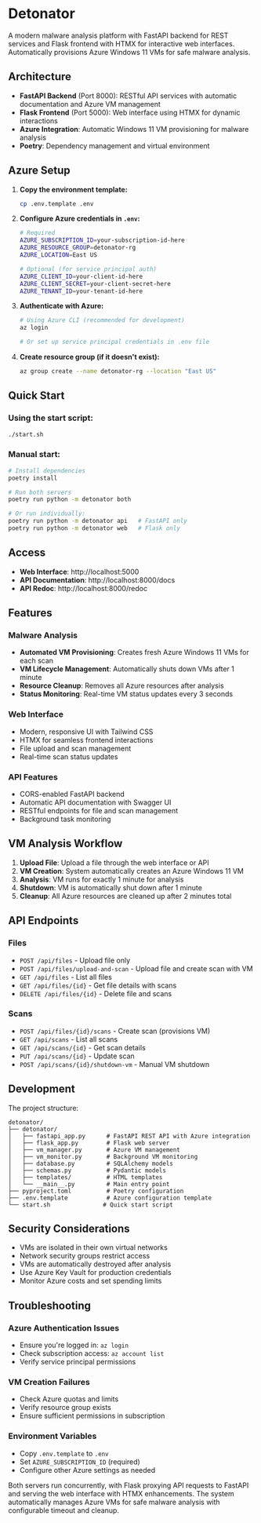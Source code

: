 # Detonator

A modern malware analysis platform with FastAPI backend for REST services and Flask frontend with HTMX for interactive web interfaces. Automatically provisions Azure Windows 11 VMs for safe malware analysis.

## Architecture

- **FastAPI Backend** (Port 8000): RESTful API services with automatic documentation and Azure VM management
- **Flask Frontend** (Port 5000): Web interface using HTMX for dynamic interactions
- **Azure Integration**: Automatic Windows 11 VM provisioning for malware analysis
- **Poetry**: Dependency management and virtual environment

## Azure Setup

1. **Copy the environment template:**
   ```bash
   cp .env.template .env
   ```

2. **Configure Azure credentials in `.env`:**
   ```bash
   # Required
   AZURE_SUBSCRIPTION_ID=your-subscription-id-here
   AZURE_RESOURCE_GROUP=detonator-rg
   AZURE_LOCATION=East US
   
   # Optional (for service principal auth)
   AZURE_CLIENT_ID=your-client-id-here
   AZURE_CLIENT_SECRET=your-client-secret-here
   AZURE_TENANT_ID=your-tenant-id-here
   ```

3. **Authenticate with Azure:**
   ```bash
   # Using Azure CLI (recommended for development)
   az login
   
   # Or set up service principal credentials in .env file
   ```

4. **Create resource group (if it doesn't exist):**
   ```bash
   az group create --name detonator-rg --location "East US"
   ```

## Quick Start

### Using the start script:
```bash
./start.sh
```

### Manual start:
```bash
# Install dependencies
poetry install

# Run both servers
poetry run python -m detonator both

# Or run individually:
poetry run python -m detonator api   # FastAPI only
poetry run python -m detonator web   # Flask only
```

## Access

- **Web Interface**: http://localhost:5000
- **API Documentation**: http://localhost:8000/docs
- **API Redoc**: http://localhost:8000/redoc

## Features

### Malware Analysis
- **Automated VM Provisioning**: Creates fresh Azure Windows 11 VMs for each scan
- **VM Lifecycle Management**: Automatically shuts down VMs after 1 minute
- **Resource Cleanup**: Removes all Azure resources after analysis
- **Status Monitoring**: Real-time VM status updates every 3 seconds

### Web Interface
- Modern, responsive UI with Tailwind CSS
- HTMX for seamless frontend interactions
- File upload and scan management
- Real-time scan status updates

### API Features
- CORS-enabled FastAPI backend
- Automatic API documentation with Swagger UI
- RESTful endpoints for file and scan management
- Background task monitoring

## VM Analysis Workflow

1. **Upload File**: Upload a file through the web interface or API
2. **VM Creation**: System automatically creates an Azure Windows 11 VM
3. **Analysis**: VM runs for exactly 1 minute for analysis
4. **Shutdown**: VM is automatically shut down after 1 minute
5. **Cleanup**: All Azure resources are cleaned up after 2 minutes total

## API Endpoints

### Files
- `POST /api/files` - Upload file only
- `POST /api/files/upload-and-scan` - Upload file and create scan with VM
- `GET /api/files` - List all files
- `GET /api/files/{id}` - Get file details with scans
- `DELETE /api/files/{id}` - Delete file and scans

### Scans
- `POST /api/files/{id}/scans` - Create scan (provisions VM)
- `GET /api/scans` - List all scans
- `GET /api/scans/{id}` - Get scan details
- `PUT /api/scans/{id}` - Update scan
- `POST /api/scans/{id}/shutdown-vm` - Manual VM shutdown

## Development

The project structure:
```
detonator/
├── detonator/
│   ├── fastapi_app.py      # FastAPI REST API with Azure integration
│   ├── flask_app.py        # Flask web server
│   ├── vm_manager.py       # Azure VM management
│   ├── vm_monitor.py       # Background VM monitoring
│   ├── database.py         # SQLAlchemy models
│   ├── schemas.py          # Pydantic models
│   ├── templates/          # HTML templates
│   └── __main__.py         # Main entry point
├── pyproject.toml          # Poetry configuration
├── .env.template           # Azure configuration template
└── start.sh               # Quick start script
```

## Security Considerations

- VMs are isolated in their own virtual networks
- Network security groups restrict access
- VMs are automatically destroyed after analysis
- Use Azure Key Vault for production credentials
- Monitor Azure costs and set spending limits

## Troubleshooting

### Azure Authentication Issues
- Ensure you're logged in: `az login`
- Check subscription access: `az account list`
- Verify service principal permissions

### VM Creation Failures
- Check Azure quotas and limits
- Verify resource group exists
- Ensure sufficient permissions in subscription

### Environment Variables
- Copy `.env.template` to `.env`
- Set `AZURE_SUBSCRIPTION_ID` (required)
- Configure other Azure settings as needed

Both servers run concurrently, with Flask proxying API requests to FastAPI and serving the web interface with HTMX enhancements. The system automatically manages Azure VMs for safe malware analysis with configurable timeout and cleanup.
